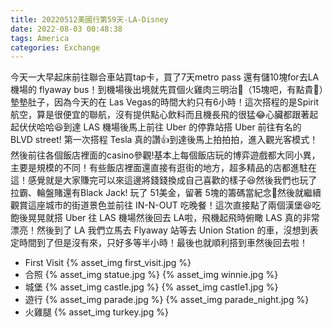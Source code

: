 ```yaml
---
title: 20220512美國行第59天-LA-Disney
date: 2022-08-03 00:48:38
tags: America
categories: Exchange
---
```

今天一大早起床前往聯合車站買tap卡，買了7天metro pass 還有儲10塊for去LA機場的 flyaway bus！到機場後出境就先買個火雞肉三明治🥪（15塊吧，有點貴😬）墊墊肚子，因為今天的在 Las Vegas的時間大約只有6小時！這次搭程的是Spirit航空，算是很便宜的聯航，沒有提供點心飲料而且機長飛的很猛😂心臟都跟著起起伏伏哈哈😆到達 LAS 機場後馬上前往 Uber 的停靠站搭 Uber 前往有名的 BLVD street! 第一次搭程 Tesla 真的讚👍到達後馬上拍拍拍，進入觀光客模式！然後前往各個飯店裡面的casino參觀!基本上每個飯店玩的博弈遊戲都大同小異，主要是規模的不同！有些飯店裡面還直接有逛街的地方，超多精品的店都進駐在這！感覺就是大家賺完可以來這邊將錢錢換成自己喜歡的樣子😆然後我們也玩了拉霸、輪盤賭還有Black Jack! 玩了 51美金，留著 5塊的籌碼當紀念🎲然後就繼續觀賞這座城市的街道景色並前往 IN-N-OUT 吃晚餐！這次直接點了兩個漢堡😆吃飽後晃晃就搭 Uber 往 LAS 機場然後回去 LA啦，飛機起飛時俯瞰 LAS 真的非常漂亮！然後到了 LA 我們立馬去 Flyaway 站等去 Union Station 的車，沒想到表定時間到了但是沒有來，只好多等半小時！最後也就順利搭到車然後回去啦！

- First Visit
{% asset_img first_visit.jpg %}
- 合照
{% asset_img statue.jpg %}
{% asset_img winnie.jpg %}
- 城堡
{% asset_img castle.jpg %}
{% asset_img castle1.jpg %}
- 遊行
{% asset_img parade.jpg %}
{% asset_img parade_night.jpg %}
- 火雞腿
{% asset_img turkey.jpg %}